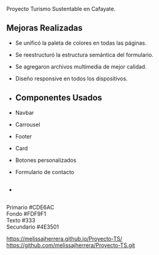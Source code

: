 Proyecto Turismo Sustentable en Cafayate. 

## Mejoras Realizadas

- Se unificó la paleta de colores en todas las páginas.
- Se reestructuró la estructura semántica del formulario.
- Se agregaron archivos multimedia de mejor calidad.
- Diseño responsive en todos los dispositivos.

- ## Componentes Usados

- Navbar
- Carrousel
- Footer
- Card
- Botones personalizados
- Formulario de contacto

- ##
 Primario    #CDE6AC   
 Fondo       #FDF9F1   
 Texto       #333   
 Secundario  #4E3501 

https://melissajherrera.github.io/Proyecto-TS/
https://github.com/melissajherrera/Proyecto-TS.git
